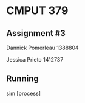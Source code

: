 # CMPUT 379
## Assignment #3

Dannick Pomerleau 1388804

Jessica Prieto 1412737

## Running

sim [process]


